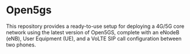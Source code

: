 # Open5gs
This repository provides a ready-to-use setup for deploying a 4G/5G core network using the latest version of Open5GS, complete with an eNodeB (eNB), User Equipment (UE), and a VoLTE SIP call configuration between two phones.
